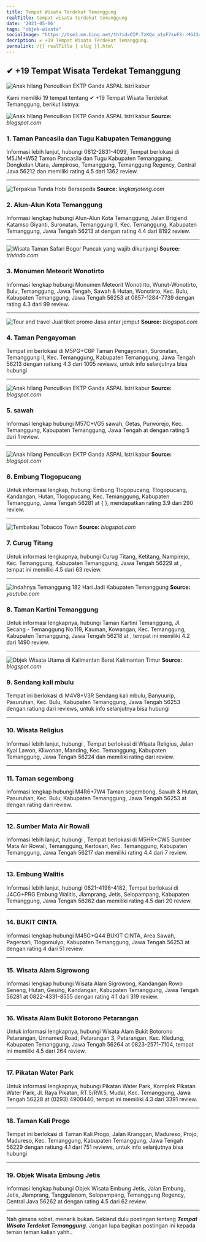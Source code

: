 ```yaml
---
title: Tempat Wisata Terdekat Temanggung
realTitle: tempat wisata terdekat temanggung
date: '2021-05-06'
tags: "objek-wisata"
socialImage: "https://tse3.mm.bing.net/th?id=OIP.TzKQo_a1sF7suFS--MGJ3gHaGy&amp;pid=15.1"
decription: ✔ +19 Tempat Wisata Terdekat Temanggung.
permalink: /{{ realTitle | slug }}.html
---
```


## ✔ +19 Tempat Wisata Terdekat Temanggung

![Anak hilang Penculikan EKTP Ganda  ASPAL Istri kabur ](https://4.bp.blogspot.com/-sujJghsk1Qc/V_pX9fb00ZI/AAAAAAAAAMc/tynhZWvSJPkmuvI_Z1Fvlu_NWAiicuO4gCLcB/s640/PPOLISI%2BNANA11054.jpg)



Kami memiliki 19 tempat tentang ✔ +19 Tempat Wisata Terdekat Temanggung, berikut listnya:



![Anak hilang Penculikan EKTP Ganda  ASPAL Istri kabur ](https://tse1.mm.bing.net/th?id=OIP.Qb6md7aNvcS-IIzcTrh99AHaKg&amp;pid=15.1)
**Source:** _blogspot.com_


### 1. Taman Pancasila dan Tugu Kabupaten Temanggung



Informasi lebih lanjut, hubungi 0812-2831-4099, Tempat berlokasi di M5JM+W52 Taman Pancasila dan Tugu Kabupaten Temanggung, Dongkelan Utara, Jampiroso, Temanggung, Temanggung Regency, Central Java 56212 dan memiliki rating 4.5 dari 1362 review.

---


![Terpaksa Tunda Hobi Bersepeda](https://tse4.mm.bing.net/th?id=OIP.bT-WQL9hV-1iSSzo0nQD1wHaLI&amp;pid=15.1)
**Source:** _lingkarjateng.com_


### 2. Alun-Alun Kota Temanggung



Informasi lengkap hubungi Alun-Alun Kota Temanggung, Jalan Brigjend Katamso Giyanti, Suronatan, Temanggung II, Kec. Temanggung, Kabupaten Temanggung, Jawa Tengah 56213 at  dengan rating 4.4 dari 8192 review.

---


![Wisata Taman Safari Bogor Puncak yang wajib dikunjungi](https://tse1.mm.bing.net/th?id=OIP.08Kqjy88hbK8DHZIOycSjAHaFj&amp;pid=15.1)
**Source:** _trivindo.com_


### 3. Monumen Meteorit Wonotirto



Informasi lengkap hubungi Monumen Meteorit Wonotirto, Wunut-Wonotirto, Bulu, Temanggung, Jawa Tengah, Sawah &amp; Hutan, Wonotirto, Kec. Bulu, Kabupaten Temanggung, Jawa Tengah 56253 at 0857-1284-7739 dengan rating 4.3 dari 99 review.

---


![Tour and travel Jual tiket promo Jasa antar jemput ](https://tse3.mm.bing.net/th?id=OIP.FL2ZZ-rnW5Sp6HdSSfnlRgHaIM&amp;pid=15.1)
**Source:** _blogspot.com_


### 4. Taman Pengayoman



Tempat ini berlokasi di M5PG+C6P Taman Pengayoman, Suronatan, Temanggung II, Kec. Temanggung, Kabupaten Temanggung, Jawa Tengah 56213 dengan ratiung 4.3 dari 1005 reviews, untuk info selanjutnya bisa hubungi 

---


![Anak hilang Penculikan EKTP Ganda  ASPAL Istri kabur ](https://tse1.mm.bing.net/th?id=OIP.GtS4pcsxS4btGShAZMc2yAHaKH&amp;pid=15.1)
**Source:** _blogspot.com_


### 5. sawah



Informasi lengkap hubungi M57C+VG5 sawah, Getas, Purworejo, Kec. Temanggung, Kabupaten Temanggung, Jawa Tengah at  dengan rating 5 dari 1 review.

---


![Anak hilang Penculikan EKTP Ganda  ASPAL Istri kabur ](https://tse1.mm.bing.net/th?id=OIP.ZWrc1Oz_zQ1iLB1oBiKNlAHaJf&amp;pid=15.1)
**Source:** _blogspot.com_


### 6. Embung Tlogopucang



Untuk informasi lengkap, hubungi Embung Tlogopucang, Tlogopucang, Kandangan, Hutan, Tlogopucang, Kec. Temanggung, Kabupaten Temanggung, Jawa Tengah 56281 at {  }, mendapatkan rating 3.9 dari 290 review.

---


![Tembakau  Tobacco Town](https://tse3.mm.bing.net/th?id=OIP.Z3BLLwTdELl-FzyvuwK5TgHaFj&amp;pid=15.1)
**Source:** _blogspot.com_


### 7. Curug Titang



Untuk informasi lengkapnya, hubungi Curug Titang, Ketitang, Nampirejo, Kec. Temanggung, Kabupaten Temanggung, Jawa Tengah 56229 at , tempat ini memiliki 4.5 dari 63 review.

---


![Indahnya Temanggung 182 Hari Jadi Kabupaten Temanggung ](https://tse2.mm.bing.net/th?id=OIP.hfSRw0PZX9dOQT6i5pqHfAHaEK&amp;pid=15.1)
**Source:** _youtube.com_


### 8. Taman Kartini Temanggung



Untuk informasi lengkapnya, hubungi Taman Kartini Temanggung, Jl. Secang - Temanggung No.119, Kauman, Kowangan, Kec. Temanggung, Kabupaten Temanggung, Jawa Tengah 56218 at , tempat ini memiliki 4.2 dari 1490 review.

---


![Objek Wisata Utama di Kalimantan Barat Kalimantan Timur ](https://tse1.mm.bing.net/th?id=OIP.cLyR2DQahbV1n-AFct_9FAHaEK&amp;pid=15.1)
**Source:** _blogspot.com_


### 9. Sendang kali mbulu



Tempat ini berlokasi di M4V8+V3R Sendang kali mbulu, Banyuurip, Pasuruhan, Kec. Bulu, Kabupaten Temanggung, Jawa Tengah 56253 dengan ratiung  dari  reviews, untuk info selanjutnya bisa hubungi 

---


### 10. Wisata Religius



Informasi lebih lanjut, hubungi , Tempat berlokasi di Wisata Religius, Jalan Kyai Lawon, Kliwonan, Manding, Kec. Temanggung, Kabupaten Temanggung, Jawa Tengah 56224 dan memiliki rating  dari  review.

---


### 11. Taman segembong



Informasi lengkap hubungi M4R6+7W4 Taman segembong, Sawah &amp; Hutan, Pasuruhan, Kec. Bulu, Kabupaten Temanggung, Jawa Tengah 56253 at  dengan rating  dari  review.

---


### 12. Sumber Mata Air Rowali



Informasi lebih lanjut, hubungi , Tempat berlokasi di M5HR+CW5 Sumber Mata Air Rowali, Temanggung, Kertosari, Kec. Temanggung, Kabupaten Temanggung, Jawa Tengah 56217 dan memiliki rating 4.4 dari 7 review.

---


### 13. Embung Walitis



Informasi lebih lanjut, hubungi 0821-4198-4182, Tempat berlokasi di J4CG+PRG Embung Walitis, Jlamprang, Jetis, Selopampang, Kabupaten Temanggung, Jawa Tengah 56262 dan memiliki rating 4.5 dari 20 review.

---


### 14. BUKIT CINTA



Informasi lengkap hubungi M45G+Q44 BUKIT CINTA, Area Sawah, Pagersari, Tlogomulyo, Kabupaten Temanggung, Jawa Tengah 56253 at  dengan rating 4 dari 51 review.

---


### 15. Wisata Alam Sigrowong



Informasi lengkap hubungi Wisata Alam Sigrowong, Kandangan Rowo Seneng, Hutan, Gesing, Kandangan, Kabupaten Temanggung, Jawa Tengah 56281 at 0822-4331-8555 dengan rating 4.1 dari 319 review.

---


### 16. Wisata Alam Bukit Botorono Petarangan



Untuk informasi lengkapnya, hubungi Wisata Alam Bukit Botorono Petarangan, Unnamed Road, Petarangan 3, Petarangan, Kec. Kledung, Kabupaten Temanggung, Jawa Tengah 56264 at 0823-2571-7104, tempat ini memiliki 4.5 dari 264 review.

---


### 17. Pikatan Water Park



Untuk informasi lengkapnya, hubungi Pikatan Water Park, Komplek Pikatan Water Park, Jl. Raya Pikatan, RT.5/RW.5, Mudal, Kec. Temanggung, Jawa Tengah 56228 at (0293) 4900440, tempat ini memiliki 4.3 dari 3391 review.

---


### 18. Taman Kali Progo



Tempat ini berlokasi di Taman Kali Progo, Jalan Kranggan, Madureso, Projo, Madureso, Kec. Temanggung, Kabupaten Temanggung, Jawa Tengah 56229 dengan ratiung 4.1 dari 751 reviews, untuk info selanjutnya bisa hubungi 

---


### 19. Objek Wisata Embung Jetis



Informasi lengkap hubungi Objek Wisata Embung Jetis, Jalan Embung, Jetis, Jlamprang, Tanggulanom, Selopampang, Temanggung Regency, Central Java 56262 at  dengan rating 4.5 dari 62 review.

---









Nah gimana sobat, menarik bukan. Sekiand dulu postingan tentang ***Tempat Wisata Terdekat Temanggung***. Jangan lupa bagikan postingan ini kepada teman teman kalian yahh..
